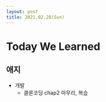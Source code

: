```yaml
---
layout: post
title: 2021.02.28(Sun)
---
```


# Today We Learned

## 애지
- 개발
  - 클론코딩 chap2 마무리, 복습 
